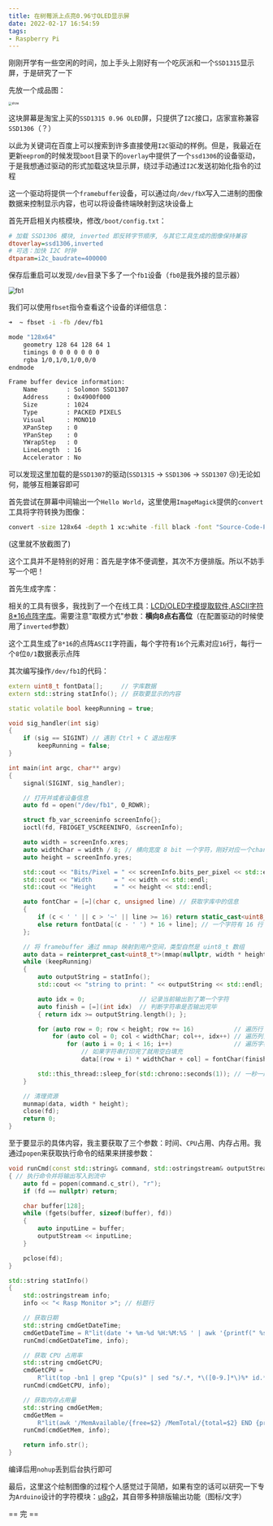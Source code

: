 ```yaml
---
title: 在树莓派上点亮0.96寸OLED显示屏
date: 2022-02-17 16:54:59
tags:
- Raspberry Pi
---
```


刚刚开学有一些空闲的时间，加上手头上刚好有一个吃灰派和一个`SSD1315`显示屏，于是研究了一下

<!--more-->

先放一个成品图：

<img src="show.webp" alt="show" style="zoom:40%;" />

这块屏幕是淘宝上买的`SSD1315 0.96 OLED`屏，只提供了`I2C`接口，店家宣称兼容`SSD1306`（？）

以此为关键词在百度上可以搜索到许多直接使用`I2C`驱动的样例。但是，我最近在更新`eeprom`的时候发现`boot`目录下的`overlay`中提供了一个`ssd1306`的设备驱动，于是我想通过驱动的形式加载这块显示屏，绕过手动通过`I2C`发送初始化指令的过程

这一个驱动将提供一个`framebuffer`设备，可以通过向`/dev/fbX`写入二进制的图像数据来控制显示内容，也可以将设备终端映射到这块设备上

首先开启相关内核模块，修改`/boot/config.txt`：

```ini
# 加载 SSD1306 模块, inverted 即反转字节顺序, 与其它工具生成的图像保持兼容
dtoverlay=ssd1306,inverted
# 可选：加快 I2C 时钟
dtparam=i2c_baudrate=400000
```

保存后重启可以发现`/dev`目录下多了一个`fb1`设备（`fb0`是我外接的显示器）

<img src="fb1.webp" alt="fb1" style="zoom:85%;" />

我们可以使用`fbset`指令查看这个设备的详细信息：

```bash
➜  ~ fbset -i -fb /dev/fb1

mode "128x64"
    geometry 128 64 128 64 1
    timings 0 0 0 0 0 0 0
    rgba 1/0,1/0,1/0,0/0
endmode

Frame buffer device information:
    Name        : Solomon SSD1307
    Address     : 0x4900f000
    Size        : 1024
    Type        : PACKED PIXELS
    Visual      : MONO10
    XPanStep    : 0
    YPanStep    : 0
    YWrapStep   : 0
    LineLength  : 16
    Accelerator : No
```

可以发现这里加载的是`SSD1307`的驱动(`SSD1315` -> `SSD1306` -> `SSD1307` :cry:)无论如何，能够互相兼容即可

首先尝试在屏幕中间输出一个`Hello World`，这里使用`ImageMagick`提供的`convert`工具将字符转换为图像：

```bash
convert -size 128x64 -depth 1 xc:white -fill black -font "Source-Code-Pro" -pointsize 14 -annotate +0+32 "Hello World" mono:- > /dev/fb1
```

(这里就不放截图了)

这个工具并不是特别的好用：首先是字体不便调整，其次不方便排版。所以不妨手写一个吧！

首先生成字库：

相关的工具有很多，我找到了一个在线工具：[LCD/OLED字模提取软件,ASCII字符8*16点阵字库](https://www.23bei.com/tool-226.html)。需要注意"取模方式"参数：**横向8点右高位**（在配置驱动的时候使用了`inverted`参数）

这个工具生成了`8*16`的点阵`ASCII`字符画，每个字符有`16`个元素对应`16`行，每行一个`8`位`0/1`数据表示点阵

其次编写操作`/dev/fb1`的代码：

```c++
extern uint8_t fontData[];     // 字库数据
extern std::string statInfo(); // 获取要显示的内容

static volatile bool keepRunning = true;

void sig_handler(int sig)
{
    if (sig == SIGINT) // 遇到 Ctrl + C 退出程序
        keepRunning = false;
}

int main(int argc, char** argv)
{
    signal(SIGINT, sig_handler);

    // 打开并或者设备信息
    auto fd = open("/dev/fb1", O_RDWR);

    struct fb_var_screeninfo screenInfo{};
    ioctl(fd, FBIOGET_VSCREENINFO, &screenInfo);

    auto width = screenInfo.xres;
    auto widthChar = width / 8; // 横向宽度 8 bit 一个字符，刚好对应一个char
    auto height = screenInfo.yres;

    std::cout << "Bits/Pixel = " << screenInfo.bits_per_pixel << std::endl;
    std::cout << "Width      = " << width << std::endl;
    std::cout << "Height     = " << height << std::endl;

    auto fontChar = [=](char c, unsigned line) // 获取字库中的信息
    {
        if (c < ' ' || c > '~' || line >= 16) return static_cast<uint8_t>(0); // 字库只生成了ASCII可见字符，对于不可见字符用空白替换
        else return fontData[(c - ' ') * 16 + line]; // 一个字符有 16 行
    };

    // 将 framebuffer 通过 mmap 映射到用户空间，类型自然是 uint8_t 数组
    auto data = reinterpret_cast<uint8_t*>(mmap(nullptr, width * height, PROT_READ | PROT_WRITE, MAP_SHARED, fd, 0));
    while (keepRunning)
    {
        auto outputString = statInfo();
        std::cout << "string to print: " << outputString << std::endl;

        auto idx = 0;               // 记录当前输出到了第一个字符
        auto finish = [=](int idx)  // 判断字符串是否输出完毕
        { return idx >= outputString.length(); };

        for (auto row = 0; row < height; row += 16)           // 遍历行（字符），至多有 64 / 16 = 4 行字符
            for (auto col = 0; col < widthChar; col++, idx++) // 遍历列，每行至多显示 128 / 8 = 16 个字符
                for (auto i = 0; i < 16; i++)                 // 遍历字符的行
                    // 如果字符串打印完了就用空白填充
                    data[(row + i) * widthChar + col] = fontChar(finish(idx) ? ' ' : outputString[idx], i);

        std::this_thread::sleep_for(std::chrono::seconds(1)); // 一秒一刷新
    }

    // 清理资源
    munmap(data, width * height);
    close(fd);
    return 0;
}
```

至于要显示的具体内容，我主要获取了三个参数：时间、`CPU`占用、内存占用。我通过`popen`来获取执行命令的结果来拼接参数：

```c++
void runCmd(const std::string& command, std::ostringstream& outputStream)
{ // 执行命令并将输出写入到流中
    auto fd = popen(command.c_str(), "r");
    if (fd == nullptr) return;

    char buffer[128];
    while (fgets(buffer, sizeof(buffer), fd))
    {
        auto inputLine = buffer;
        outputStream << inputLine;
    }

    pclose(fd);
}

std::string statInfo()
{
    std::ostringstream info;
    info << "< Rasp Monitor >"; // 标题行

    // 获取日期
    std::string cmdGetDateTime;
    cmdGetDateTime = R"lit(date '+ %m-%d %H:%M:%S ' | awk '{printf(" %s %s ", $1, $2)}')lit";
    runCmd(cmdGetDateTime, info);

    // 获取 CPU 占用率
    std::string cmdGetCPU;
    cmdGetCPU =
        R"lit(top -bn1 | grep "Cpu(s)" | sed "s/.*, *\([0-9.]*\)%* id.*/\1/" | awk '{printf("CPU: %10.2f%%", 100-$1)}')lit";
    runCmd(cmdGetCPU, info);

    // 获取内存占用量
    std::string cmdGetMem;
    cmdGetMem =
        R"lit(awk '/MemAvailable/{free=$2} /MemTotal/{total=$2} END {printf("MEM: %10.2f%%", 100-(free*100)/total)}' /proc/meminfo)lit";
    runCmd(cmdGetMem, info);

    return info.str();
}

```

编译后用`nohup`丢到后台执行即可

最后，这里这个绘制图像的过程个人感觉过于简陋，如果有空的话可以研究一下专为`Arduino`设计的字符模块：[u8g2](https://github.com/olikraus/u8g2)，其自带多种排版输出功能（图标/文字）

== 完 ==
